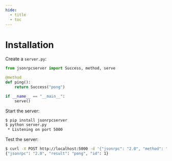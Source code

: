 ```yaml
---
hide:
  - title
  - toc
---
```


# Installation

Create a `server.py`:

```python
from jsonrpcserver import Success, method, serve

@method
def ping():
    return Success("pong")

if __name__ == "__main__":
    serve()
```

Start the server:

```sh
$ pip install jsonrpcserver
$ python server.py
 * Listening on port 5000
```

Test the server:

```sh
$ curl -X POST http://localhost:5000 -d '{"jsonrpc": "2.0", "method": "ping", "id": 1}'
{"jsonrpc": "2.0", "result": "pong", "id": 1}
```
